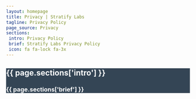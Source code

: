 ```yaml
---
layout: homepage
title: Privacy | Stratify Labs
tagline: Privacy Policy
page_source: Privacy
sections:
 intro: Privacy Policy
 brief: Stratify Labs Privacy Policy
 icon: fa fa-lock fa-3x
---
```


<div style="background: #344555; color: #fff;">
<div class="container">
<div class="row header_row">
		<div class="col-md-3 text-center">
			<h2><i class="{{ page.sections['icon'] }}"></i></h2>
		</div>
		<div class="col-md-9">
			<h2><b>{{ page.sections['intro'] }}</b></h2>
			<h3>{{ page.sections['brief'] }}</h3>
		</div>
	</div>
</div>
</div>

<div style="background: #fff;">
	<div class="container">

  <style>
  #ppBody
  {
      font-size:11pt;
      width:100%;
      margin:0 auto;
      text-align:justify;
  }

  #ppHeader
  {
      font-family:verdana;
      font-size:21pt;
      width:100%;
      margin:0 auto;
  }

  .ppConsistencies
  {
      display:none;
  }
  </style><div id='ppBody'><div class='ppConsistencies'><div class='col-2'>
              <div class="quick-links text-center">Information Collection</div>
          </div><div class='col-2'>
              <div class="quick-links text-center">Information Usage</div>
          </div><div class='col-2'>
              <div class="quick-links text-center">Information Protection</div>
          </div><div class='col-2'>
              <div class="quick-links text-center">Cookie Usage</div>
          </div><div class='col-2'>
              <div class="quick-links text-center">3rd Party Disclosure</div>
          </div><div class='col-2'>
              <div class="quick-links text-center">3rd Party Links</div>
          </div><div class='col-2'></div></div><div style='clear:both;height:10px;'></div><div class='ppConsistencies'><div class='col-2'>
              <div class="col-12 quick-links2 gen-text-center">Google AdSense</div>
          </div><div class='col-2'>
              <div class="col-12 quick-links2 gen-text-center">
                      Fair Information Practices
                      <div class="col-8 gen-text-left gen-xs-text-center" style="font-size:12px;position:relative;left:20px;">Fair information<br> Practices</div>
                  </div>
          </div><div class='col-2'>
              <div class="col-12 quick-links2 gen-text-center coppa-pad">
                      COPPA

                  </div>
          </div><div class='col-2'>
              <div class="col-12 quick-links2 quick4 gen-text-center caloppa-pad">
                      CalOPPA

                  </div>
          </div><div class='col-2'>
              <div class="quick-links2 gen-text-center">Our Contact Information<br></div>
          </div></div><div style='clear:both;height:10px;'></div>
  <div class='innerText'>This privacy policy has been compiled to better serve those who are concerned with how their 'Personally Identifiable Information' (PII) is being used online. PII, as described in US privacy law and information security, is information that can be used on its own or with other information to identify, contact, or locate a single person, or to identify an individual in context. Please read our privacy policy carefully to get a clear understanding of how we collect, use, protect or otherwise handle your Personally Identifiable Information in accordance with our website.<br></div><span id='infoCo'></span><br><div class='grayText'><strong>What personal information do we collect from the people that visit our blog, website or app?</strong></div><br /><div class='innerText'>When ordering or registering on our site, as appropriate, you may be asked to enter your name, email address, phone number  or other details to help you with your experience.</div><br><div class='grayText'><strong>When do we collect information?</strong></div><br /><div class='innerText'>We collect information from you when you register on our site, place an order, subscribe to a newsletter, fill out a form or enter information on our site.</div><br> <span id='infoUs'></span><br><div class='grayText'><strong>How do we use your information? </strong></div><br /><div class='innerText'> We may use the information we collect from you when you register, make a purchase, sign up for our newsletter, respond to a survey or marketing communication, surf the website, or use certain other site features in the following ways:<br><br></div><div class='innerText'>&nbsp;&nbsp;&nbsp;&nbsp;&nbsp; <strong>&bull;</strong> To personalize your experience and to allow us to deliver the type of content and product offerings in which you are most interested.</div><div class='innerText'>&nbsp;&nbsp;&nbsp;&nbsp;&nbsp; <strong>&bull;</strong> To improve our website in order to better serve you.</div><div class='innerText'>&nbsp;&nbsp;&nbsp;&nbsp;&nbsp; <strong>&bull;</strong> To allow us to better service you in responding to your customer service requests.</div><div class='innerText'>&nbsp;&nbsp;&nbsp;&nbsp;&nbsp; <strong>&bull;</strong> To administer a contest, promotion, survey or other site feature.</div><div class='innerText'>&nbsp;&nbsp;&nbsp;&nbsp;&nbsp; <strong>&bull;</strong> To quickly process your transactions.</div><div class='innerText'>&nbsp;&nbsp;&nbsp;&nbsp;&nbsp; <strong>&bull;</strong> To ask for ratings and reviews of services or products</div><div class='innerText'>&nbsp;&nbsp;&nbsp;&nbsp;&nbsp; <strong>&bull;</strong> To follow up with them after correspondence (live chat, email or phone inquiries)</div><span id='infoPro'></span><br><div class='grayText'><strong>How do we protect your information?</strong></div><br /><div class='innerText'>Our website is scanned on a regular basis for security holes and known vulnerabilities in order to make your visit to our site as safe as possible.<br><br></div><div class='innerText'>We use regular Malware Scanning.<br><br></div><div class='innerText'>Your personal information is contained behind secured networks and is only accessible by a limited number of persons who have special access rights to such systems, and are required to keep the information confidential. In addition, all sensitive/credit information you supply is encrypted via Secure Socket Layer (SSL) technology. </div><br><div class='innerText'>We implement a variety of security measures when a user places an order enters, submits, or accesses their information to maintain the safety of your personal information.</div><br><div class='innerText'>All transactions are processed through a gateway provider and are not stored or processed on our servers.</div><span id='coUs'></span><br><div class='grayText'><strong>Do we use 'cookies'?</strong></div><br /><div class='innerText'>Yes. Cookies are small files that a site or its service provider transfers to your computer's hard drive through your Web browser (if you allow) that enables the site's or service provider's systems to recognize your browser and capture and remember certain information. For instance, we use cookies to help us remember and process the items in your shopping cart. They are also used to help us understand your preferences based on previous or current site activity, which enables us to provide you with improved services. We also use cookies to help us compile aggregate data about site traffic and site interaction so that we can offer better site experiences and tools in the future.</div><div class='innerText'><br><strong>We use cookies to:</strong></div><div class='innerText'>&nbsp;&nbsp;&nbsp;&nbsp;&nbsp; <strong>&bull;</strong> Help remember and process the items in the shopping cart.</div><div class='innerText'>&nbsp;&nbsp;&nbsp;&nbsp;&nbsp; <strong>&bull;</strong> Understand and save user's preferences for future visits.</div><div class='innerText'>&nbsp;&nbsp;&nbsp;&nbsp;&nbsp; <strong>&bull;</strong> Keep track of advertisements.</div><div class='innerText'>&nbsp;&nbsp;&nbsp;&nbsp;&nbsp; <strong>&bull;</strong> Compile aggregate data about site traffic and site interactions in order to offer better site experiences and tools in the future. We may also use trusted third-party services that track this information on our behalf.</div><div class='innerText'><br>You can choose to have your computer warn you each time a cookie is being sent, or you can choose to turn off all cookies. You do this through your browser settings. Since browser is a little different, look at your browser's Help Menu to learn the correct way to modify your cookies.<br></div><div class='innerText'><br><strong>If users disable cookies in their browser:</strong></div><br><div class='innerText'>If you turn cookies off, Some of the features that make your site experience more efficient may not function properly.Some of the features that make your site experience more efficient and may not function properly.</div><br><span id='trDi'></span><br><div class='grayText'><strong>Third-party disclosure</strong></div><br /><div class='innerText'>We do not sell, trade, or otherwise transfer to outside parties your Personally Identifiable Information.</div><span id='trLi'></span><br><div class='grayText'><strong>Third-party links</strong></div><br /><div class='innerText'>We do not include or offer third-party products or services on our website.</div><span id='gooAd'></span><br><div class='blueText'><strong>Google</strong></div><br /><div class='innerText'>Google's advertising requirements can be summed up by Google's Advertising Principles. They are put in place to provide a positive experience for users. https://support.google.com/adwordspolicy/answer/1316548?hl=en <br><br></div><div class='innerText'>We use Google AdSense Advertising on our website.</div><div class='innerText'><br>Google, as a third-party vendor, uses cookies to serve ads on our site. Google's use of the DART cookie enables it to serve ads to our users based on previous visits to our site and other sites on the Internet. Users may opt-out of the use of the DART cookie by visiting the Google Ad and Content Network privacy policy.<br></div><div class='innerText'><br><strong>We have implemented the following:</strong></div><div class='innerText'>&nbsp;&nbsp;&nbsp;&nbsp;&nbsp; <strong>&bull;</strong> Remarketing with Google AdSense</div><br><div class='innerText'>We, along with third-party vendors such as Google use first-party cookies (such as the Google Analytics cookies) and third-party cookies (such as the DoubleClick cookie) or other third-party identifiers together to compile data regarding user interactions with ad impressions and other ad service functions as they relate to our website. </div><div class='innerText'><br><strong>Opting out:</strong><br>
  					Users can set preferences for how Google advertises to you using the Google Ad Settings page. Alternatively, you can opt out by visiting the Network Advertising Initiative Opt Out page or by using the Google Analytics Opt Out Browser add on.</div><span id='calOppa'></span><br><div class='blueText'><strong>California Online Privacy Protection Act</strong></div><br /><div class='innerText'>CalOPPA is the first state law in the nation to require commercial websites and online services to post a privacy policy.  The law's reach stretches well beyond California to require any person or company in the United States (and conceivably the world) that operates websites collecting Personally Identifiable Information from California consumers to post a conspicuous privacy policy on its website stating exactly the information being collected and those individuals or companies with whom it is being shared. -  See more at: http://consumercal.org/california-online-privacy-protection-act-caloppa/#sthash.0FdRbT51.dpuf<br></div><div class='innerText'><br><strong>According to CalOPPA, we agree to the following:</strong><br></div><div class='innerText'>Users can visit our site anonymously.</div><div class='innerText'>Once this privacy policy is created, we will add a link to it on our home page or as a minimum, on the first significant page after entering our website.<br></div><div class='innerText'>Our Privacy Policy link includes the word 'Privacy' and can easily be found on the page specified above.</div><div class='innerText'><br>You will be notified of any Privacy Policy changes:</div><div class='innerText'>&nbsp;&nbsp;&nbsp;&nbsp;&nbsp; <strong>&bull;</strong> On our Privacy Policy Page<br></div><div class='innerText'>Can change your personal information:</div><div class='innerText'>&nbsp;&nbsp;&nbsp;&nbsp;&nbsp; <strong>&bull;</strong> By logging in to your account</div><div class='innerText'><br><strong>How does our site handle Do Not Track signals?</strong><br></div><div class='innerText'>We honor Do Not Track signals and Do Not Track, plant cookies, or use advertising when a Do Not Track (DNT) browser mechanism is in place. </div><div class='innerText'><br><strong>Does our site allow third-party behavioral tracking?</strong><br></div><div class='innerText'>It's also important to note that we do not allow third-party behavioral tracking</div><span id='coppAct'></span><br><div class='blueText'><strong>COPPA (Children Online Privacy Protection Act)</strong></div><br /><div class='innerText'>When it comes to the collection of personal information from children under the age of 13 years old, the Children's Online Privacy Protection Act (COPPA) puts parents in control.  The Federal Trade Commission, United States' consumer protection agency, enforces the COPPA Rule, which spells out what operators of websites and online services must do to protect children's privacy and safety online.<br><br></div><div class='innerText'>We do not specifically market to children under the age of 13 years old.</div><div class='innerText'>Do we let third-parties, including ad networks or plug-ins collect PII from children under 13?</div><span id='ftcFip'></span><br><div class='blueText'><strong>Fair Information Practices</strong></div><br /><div class='innerText'>The Fair Information Practices Principles form the backbone of privacy law in the United States and the concepts they include have played a significant role in the development of data protection laws around the globe. Understanding the Fair Information Practice Principles and how they should be implemented is critical to comply with the various privacy laws that protect personal information.<br><br></div><div class='innerText'><strong>In order to be in line with Fair Information Practices we will take the following responsive action, should a data breach occur:</strong></div><div class='innerText'>We will notify you via email</div><div class='innerText'>&nbsp;&nbsp;&nbsp;&nbsp;&nbsp; <strong>&bull;</strong> Within 7 business days</div><div class='innerText'><br>We also agree to the Individual Redress Principle which requires that individuals have the right to legally pursue enforceable rights against data collectors and processors who fail to adhere to the law. This principle requires not only that individuals have enforceable rights against data users, but also that individuals have recourse to courts or government agencies to investigate and/or prosecute non-compliance by data processors.</div><span id='canSpam'></span><br><div class='blueText'><strong>CAN SPAM Act</strong></div><br /><div class='innerText'>The CAN-SPAM Act is a law that sets the rules for commercial email, establishes requirements for commercial messages, gives recipients the right to have emails stopped from being sent to them, and spells out tough penalties for violations.<br><br></div><div class='innerText'><strong>We collect your email address in order to:</strong></div><div class='innerText'>&nbsp;&nbsp;&nbsp;&nbsp;&nbsp; <strong>&bull;</strong> Send information, respond to inquiries, and/or other requests or questions</div><div class='innerText'>&nbsp;&nbsp;&nbsp;&nbsp;&nbsp; <strong>&bull;</strong> Process orders and to send information and updates pertaining to orders.</div><div class='innerText'>&nbsp;&nbsp;&nbsp;&nbsp;&nbsp; <strong>&bull;</strong> Send you additional information related to your product and/or service</div><div class='innerText'>&nbsp;&nbsp;&nbsp;&nbsp;&nbsp; <strong>&bull;</strong> Market to our mailing list or continue to send emails to our clients after the original transaction has occurred.</div><div class='innerText'><br><strong>To be in accordance with CANSPAM, we agree to the following:</strong></div><div class='innerText'>&nbsp;&nbsp;&nbsp;&nbsp;&nbsp; <strong>&bull;</strong> Not use false or misleading subjects or email addresses.</div><div class='innerText'>&nbsp;&nbsp;&nbsp;&nbsp;&nbsp; <strong>&bull;</strong> Identify the message as an advertisement in some reasonable way.</div><div class='innerText'>&nbsp;&nbsp;&nbsp;&nbsp;&nbsp; <strong>&bull;</strong> Include the physical address of our business or site headquarters.</div><div class='innerText'>&nbsp;&nbsp;&nbsp;&nbsp;&nbsp; <strong>&bull;</strong> Monitor third-party email marketing services for compliance, if one is used.</div><div class='innerText'>&nbsp;&nbsp;&nbsp;&nbsp;&nbsp; <strong>&bull;</strong> Honor opt-out/unsubscribe requests quickly.</div><div class='innerText'>&nbsp;&nbsp;&nbsp;&nbsp;&nbsp; <strong>&bull;</strong> Allow users to unsubscribe by using the link at the bottom of each email.</div><div class='innerText'><strong><br>If at any time you would like to unsubscribe from receiving future emails:</strong></div><div class='innerText'>&nbsp;&nbsp;&nbsp;&nbsp;&nbsp; <strong>&bull;</strong> Follow the instructions at the bottom of the email we sent you.</div> and we will promptly remove you from <strong>ALL</strong> correspondence.</div><br><span id='ourCon'></span><br><div class='blueText'><strong>Contacting Us</strong></div><br /><div class='innerText'>If there are any questions regarding this privacy policy, you may contact us using the information below.<br><br></div><div class='innerText'>Stratify Labs, Inc</div><div class='innerText'>5406 W 11000 N Suite 103-440</div>Highland, UT 84003 <div class='innerText'>USA</div><div class='innerText'>hello@stratifylabs.co</div><div class='innerText'><br>Last Edited on 2018-01-01</div></div>

</div>
